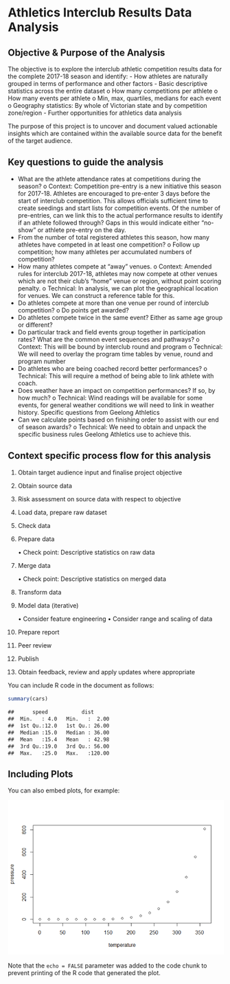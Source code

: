 Athletics Interclub Results Data Analysis
================

Objective & Purpose of the Analysis
-----------------------------------

The objective is to explore the interclub athletic competition results data for the complete 2017-18 season and identify: - How athletes are naturally grouped in terms of performance and other factors - Basic descriptive statistics across the entire dataset o How many competitions per athlete o How many events per athlete o Min, max, quartiles, medians for each event o Geography statistics: By whole of Victorian state and by competition zone/region - Further opportunities for athletics data analysis

The purpose of this project is to uncover and document valued actionable insights which are contained within the available source data for the benefit of the target audience.

Key questions to guide the analysis
-----------------------------------

-   What are the athlete attendance rates at competitions during the season? o Context: Competition pre-entry is a new initiative this season for 2017-18. Athletes are encouraged to pre-enter 3 days before the start of interclub competition. This allows officials sufficient time to create seedings and start lists for competition events. Of the number of pre-entries, can we link this to the actual performance results to identify if an athlete followed through? Gaps in this would indicate either “no-show” or athlete pre-entry on the day.
-   From the number of total registered athletes this season, how many athletes have competed in at least one competition? o Follow up competition; how many athletes per accumulated numbers of competition?
-   How many athletes compete at “away” venues. o Context: Amended rules for interclub 2017-18, athletes may now compete at other venues which are not their club’s “home” venue or region, without point scoring penalty. o Technical: In analysis, we can plot the geographical location for venues. We can construct a reference table for this.
-   Do athletes compete at more than one venue per round of interclub competition? o Do points get awarded?
-   Do athletes compete twice in the same event? Either as same age group or different?
-   Do particular track and field events group together in participation rates? What are the common event sequences and pathways? o Context: This will be bound by interclub round and program o Technical: We will need to overlay the program time tables by venue, round and program number
-   Do athletes who are being coached record better performances? o Technical: This will require a method of being able to link athlete with coach.
-   Does weather have an impact on competition performances? If so, by how much? o Technical: Wind readings will be available for some events, for general weather conditions we will need to link in weather history. Specific questions from Geelong Athletics
-   Can we calculate points based on finishing order to assist with our end of season awards? o Technical: We need to obtain and unpack the specific business rules Geelong Athletics use to achieve this.

Context specific process flow for this analysis
-----------------------------------------------

1.  Obtain target audience input and finalise project objective

2.  Obtain source data

3.  Risk assessment on source data with respect to objective

4.  Load data, prepare raw dataset

5.  Check data

6.  Prepare data

    • Check point: Descriptive statistics on raw data
7.  Merge data

    • Check point: Descriptive statistics on merged data
8.  Transform data

9.  Model data (iterative)

    • Consider feature engineering • Consider range and scaling of data
10. Prepare report
11. Peer review
12. Publish
13. Obtain feedback, review and apply updates where appropriate

You can include R code in the document as follows:

``` r
summary(cars)
```

    ##      speed           dist       
    ##  Min.   : 4.0   Min.   :  2.00  
    ##  1st Qu.:12.0   1st Qu.: 26.00  
    ##  Median :15.0   Median : 36.00  
    ##  Mean   :15.4   Mean   : 42.98  
    ##  3rd Qu.:19.0   3rd Qu.: 56.00  
    ##  Max.   :25.0   Max.   :120.00

Including Plots
---------------

You can also embed plots, for example:

![](10_AthleticsInterclubDataAnalysis_files/figure-markdown_github/pressure-1.png)

Note that the `echo = FALSE` parameter was added to the code chunk to prevent printing of the R code that generated the plot.
